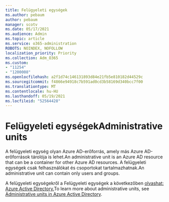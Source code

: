 ```yaml
---
title: Felügyeleti egységek
ms.author: pebaum
author: pebaum
manager: scotv
ms.date: 05/17/2021
ms.audience: Admin
ms.topic: article
ms.service: o365-administration
ROBOTS: NOINDEX, NOFOLLOW
localization_priority: Priority
ms.collection: Adm_O365
ms.custom:
- "11254"
- "1200008"
ms.openlocfilehash: a2f1d74c146131893d84e21fb5e810182d44529c
ms.sourcegitcommit: f4866e94918c7b591ad0cd3b58169d340bcc7f00
ms.translationtype: MT
ms.contentlocale: hu-HU
ms.lasthandoff: 05/19/2021
ms.locfileid: "52564428"
---
```

# <a name="administrative-units"></a><span data-ttu-id="3bc2d-102">Felügyeleti egységek</span><span class="sxs-lookup"><span data-stu-id="3bc2d-102">Administrative units</span></span>

<span data-ttu-id="3bc2d-103">A felügyeleti egység olyan Azure AD-erőforrás, amely más Azure AD-erőforrások tárolója is lehet.</span><span class="sxs-lookup"><span data-stu-id="3bc2d-103">An administrative unit is an Azure AD resource that can be a container for other Azure AD resources.</span></span> <span data-ttu-id="3bc2d-104">A felügyeleti egységek csak felhasználókat és csoportokat tartalmazhatnak.</span><span class="sxs-lookup"><span data-stu-id="3bc2d-104">An administrative unit can contain only users and groups.</span></span>

<span data-ttu-id="3bc2d-105">A felügyeleti egységekről a Felügyeleti egységek a következőben [olvashat: Azure Active Directory.](/azure/active-directory/roles/administrative-units)</span><span class="sxs-lookup"><span data-stu-id="3bc2d-105">To learn more about administrative units, see [Administrative units in Azure Active Directory](/azure/active-directory/roles/administrative-units).</span></span>